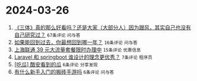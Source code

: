 # 2024-03-26

1. [《三体》真的那么好看吗？还是大家（大部分人）因为跟风，其实自己也没有自己研究过？](https://www.v2ex.com/t/1026990) `67条评论` `问与答`
1. [如果能回到过去，你最想回到哪一年？](https://www.v2ex.com/t/1027003) `16条评论` `问与答`
1. [上海联通 39 元大流量套餐限时办理中](https://www.v2ex.com/t/1026994) `15条评论` `优惠信息`
1. [Laravel 和 springboot 谁设计的理念更优秀？](https://www.v2ex.com/t/1026995) `7条评论` `程序员`
1. [[吃瓜] 酷安看到的瓜](https://www.v2ex.com/t/1027005) `6条评论` `分享发现`
1. [有什么新手入门的搬砖手游吗](https://www.v2ex.com/t/1027000) `6条评论` `问与答`
